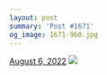 ```yaml
---
layout: post
summary: 'Post #1671'
og_image: 1671-960.jpg
---
```


<p>
  <time>
    <a href="/1671">August 6, 2022</a>
  </time>
  <a href="/1671">
    <img src="{{ site.assets_url }}/1671-480.jpg" srcset="{{ site.assets_url }}/1671-240.jpg 240w, {{ site.assets_url }}/1671-480.jpg 480w, {{ site.assets_url }}/1671-720.jpg 720w, {{ site.assets_url }}/1671-960.jpg 960w" sizes="(min-width: 700px) 50vw, calc(100vw - 2rem)" />
  </a>
</p>
